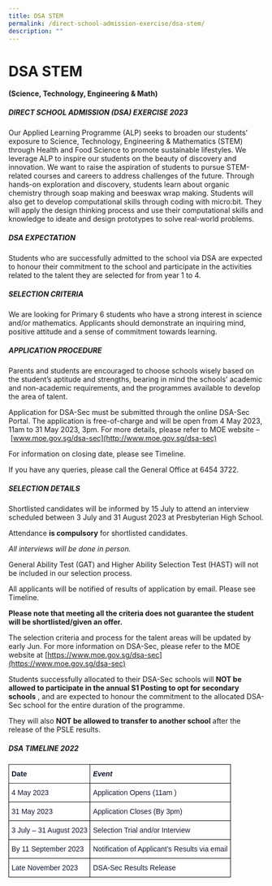 ```yaml
---
title: DSA STEM
permalink: /direct-school-admission-exercise/dsa-stem/
description: ""
---
```

# **DSA STEM**

**(Science, Technology, Engineering &amp; Math)**

##### DIRECT SCHOOL ADMISSION (DSA) EXERCISE 2023
Our Applied Learning Programme (ALP) seeks to broaden our students’ exposure to Science, Technology, Engineering &amp; Mathematics (STEM) through Health and Food Science to promote sustainable lifestyles. We leverage ALP to inspire our students on the beauty of discovery and innovation. We want to raise the aspiration of students to pursue STEM-related courses and careers to address challenges of the future. Through hands-on exploration and discovery, students learn about organic chemistry through soap making and beeswax wrap making. Students will also get to develop computational skills through coding with micro:bit. They will apply the design thinking process and use their computational skills and knowledge to ideate and design prototypes to solve real-world problems.

##### DSA EXPECTATION

Students who are successfully admitted to the school via DSA are expected to honour their commitment to the school and participate in the activities related to the talent they are selected for from year 1 to 4.

##### SELECTION CRITERIA

We are looking for Primary 6 students who have a strong interest in science and/or mathematics. Applicants should demonstrate an inquiring mind, positive attitude and a sense of commitment towards learning.

##### APPLICATION PROCEDURE

Parents and students are encouraged to choose schools wisely based on the student’s aptitude and strengths, bearing in mind the schools’ academic and non-academic requirements, and the programmes available to develop the area of talent.

Application for DSA-Sec must be submitted through the online DSA-Sec Portal. The application is free-of-charge and will be open from 4 May 2023, 11am to 31 May 2023, 3pm. For more details, please refer to MOE website –&nbsp;[www.moe.gov.sg/dsa-sec](http://www.moe.gov.sg/dsa-sec)

For information on closing date, please see&nbsp;Timeline.

If you have any queries, please call the General Office at 6454 3722.

##### SELECTION DETAILS

Shortlisted candidates will be informed by 15 July to attend an interview scheduled between 3 July and 31 August 2023 at Presbyterian High School.

Attendance&nbsp;**is compulsory**&nbsp;for shortlisted candidates.

_All interviews will be done in person._

General Ability Test (GAT) and Higher Ability Selection Test (HAST) will not be included in our selection process.

All applicants will be notified of results of application by email. Please see Timeline.

**Please note that meeting all the criteria does not guarantee the student will be shortlisted/given an offer.**

The selection criteria and process for the talent areas will be updated by early Jun. For more information on DSA-Sec, please refer to the MOE website at&nbsp;[https://www.moe.gov.sg/dsa-sec](https://www.moe.gov.sg/dsa-sec)

Students successfully allocated to their DSA-Sec schools will&nbsp;**NOT be allowed to participate in the annual S1 Posting to opt for secondary schools**&nbsp;, and are expected to honour the commitment to the allocated DSA-Sec school for the entire duration of the programme.

They will also&nbsp;**NOT be allowed to transfer to another school**&nbsp;after the release of the PSLE results.

##### DSA TIMELINE 2022

<table style="border-collapse:collapse;border-spacing:0" class="tg"><thead><tr><th style="background-color:#FFF;border-color:#222222;border-style:solid;border-width:1px;color:#101630;font-family:Arial, sans-serif;font-size:14px;font-weight:bold;overflow:hidden;padding:10px 5px;text-align:left;vertical-align:top;word-break:normal">Date</th><th style="background-color:#FFF;border-color:black;border-style:solid;border-width:1px;color:#101630;font-family:Arial, sans-serif;font-size:14px;font-style:italic;font-weight:bold;overflow:hidden;padding:10px 5px;text-align:left;vertical-align:top;word-break:normal">Event</th></tr></thead><tbody><tr><td style="background-color:#FFF;border-color:black;border-style:solid;border-width:1px;color:#101630;font-family:Arial, sans-serif;font-size:14px;overflow:hidden;padding:10px 5px;text-align:left;vertical-align:top;word-break:normal">4 May 2023</td><td style="background-color:#FFF;border-color:black;border-style:solid;border-width:1px;color:#101630;font-family:Arial, sans-serif;font-size:14px;overflow:hidden;padding:10px 5px;text-align:left;vertical-align:top;word-break:normal">Application Opens (11am )</td></tr><tr><td style="background-color:#FFF;border-color:black;border-style:solid;border-width:1px;color:#101630;font-family:Arial, sans-serif;font-size:14px;overflow:hidden;padding:10px 5px;text-align:left;vertical-align:top;word-break:normal">31 May 2023</td><td style="background-color:#FFF;border-color:black;border-style:solid;border-width:1px;color:#101630;font-family:Arial, sans-serif;font-size:14px;overflow:hidden;padding:10px 5px;text-align:left;vertical-align:top;word-break:normal">Application Closes (By 3pm)</td></tr><tr><td style="background-color:#FFF;border-color:black;border-style:solid;border-width:1px;color:#101630;font-family:Arial, sans-serif;font-size:14px;overflow:hidden;padding:10px 5px;text-align:left;vertical-align:top;word-break:normal">3 July – 31 August 2023</td><td style="background-color:#FFF;border-color:black;border-style:solid;border-width:1px;color:#101630;font-family:Arial, sans-serif;font-size:14px;overflow:hidden;padding:10px 5px;text-align:left;vertical-align:top;word-break:normal">Selection Trial and/or Interview</td></tr><tr><td style="background-color:#FFF;border-color:black;border-style:solid;border-width:1px;color:#101630;font-family:Arial, sans-serif;font-size:14px;overflow:hidden;padding:10px 5px;text-align:left;vertical-align:top;word-break:normal">By 11 September 2023</td><td style="background-color:#FFF;border-color:black;border-style:solid;border-width:1px;color:#101630;font-family:Arial, sans-serif;font-size:14px;overflow:hidden;padding:10px 5px;text-align:left;vertical-align:top;word-break:normal">Notification of Applicant’s Results via email</td></tr><tr><td style="background-color:#FFF;border-color:black;border-style:solid;border-width:1px;color:#101630;font-family:Arial, sans-serif;font-size:14px;overflow:hidden;padding:10px 5px;text-align:left;vertical-align:top;word-break:normal">Late November 2023</td><td style="background-color:#FFF;border-color:black;border-style:solid;border-width:1px;color:#101630;font-family:Arial, sans-serif;font-size:14px;overflow:hidden;padding:10px 5px;text-align:left;vertical-align:top;word-break:normal"> DSA-Sec Results Release</td></tr></tbody></table>